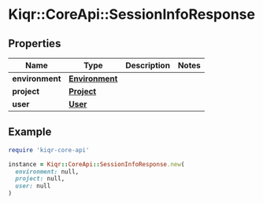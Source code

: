 # Kiqr::CoreApi::SessionInfoResponse

## Properties

| Name | Type | Description | Notes |
| ---- | ---- | ----------- | ----- |
| **environment** | [**Environment**](Environment.md) |  |  |
| **project** | [**Project**](Project.md) |  |  |
| **user** | [**User**](User.md) |  |  |

## Example

```ruby
require 'kiqr-core-api'

instance = Kiqr::CoreApi::SessionInfoResponse.new(
  environment: null,
  project: null,
  user: null
)
```

